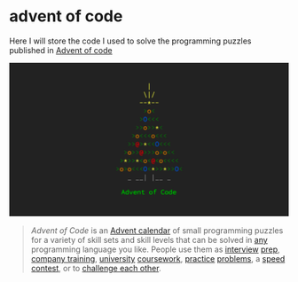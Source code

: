 # advent of code

Here I will store the code I used to solve the programming puzzles published in [Advent of code](https://adventofcode.com)

<p align="center">
  <img width="800" alt="advent of code logo" src="./advent-of-code.png">
</p>

> _Advent of Code_ is an [Advent calendar](https://en.wikipedia.org/wiki/Advent_calendar) of small programming puzzles for a variety of skill sets and skill levels that can be solved in [any](https://github.com/search?q=advent+of+code) programming language you like. People use them as [interview](https://y3l2n.com/2018/05/09/interview-prep-advent-of-code/) [prep](https://twitter.com/dznqbit/status/1037607793144938497), [company training](https://twitter.com/pgoultiaev/status/950805811583963137), [university](https://gitlab.com/imhoffman/fa19b4-mat3006/wikis/home) [coursework](https://gribblelab.org/teaching/scicomp2021/index.html), [practice](https://twitter.com/mrdanielklein/status/936267621468483584) [problems](https://comp215.blogs.rice.edu/), a [speed contest](https://adventofcode.com/2022/leaderboard), or to [challenge each other](https://www.reddit.com/r/adventofcode/search?q=flair%3Aupping&restrict_sr=on).
